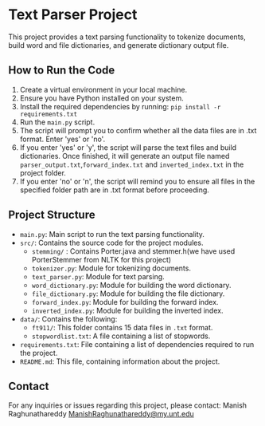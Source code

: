 # Text Parser Project

This project provides a text parsing functionality to tokenize documents, build word and file dictionaries, and generate dictionary output file.

## How to Run the Code

1. Create a virtual environment in your local machine.
2. Ensure you have Python installed on your system.
3. Install the required dependencies by running: `pip install -r requirements.txt`
4. Run the `main.py` script.
5. The script will prompt you to confirm whether all the data files are in .txt format. Enter 'yes' or 'no'.
6. If you enter 'yes' or 'y', the script will parse the text files and build dictionaries. Once finished, it will generate an output file named `parser_output.txt`,`forward_index.txt` and `inverted_index.txt` in the project folder.
7. If you enter 'no' or 'n', the script will remind you to ensure all files in the specified folder path are in .txt format before proceeding.

## Project Structure

- `main.py`: Main script to run the text parsing functionality.
- `src/`: Contains the source code for the project modules.
  - `stemming/` : Contains Porter.java and stemmer.h(we have used PorterStemmer from NLTK for this project)
  - `tokenizer.py`: Module for tokenizing documents.
  - `text_parser.py`: Module for text parsing.
  - `word_dictionary.py`: Module for building the word dictionary.
  - `file_dictionary.py`: Module for building the file dictionary.
  - `forward_index.py`: Module for building the forward index.
  - `inverted_index.py`: Module for building the inverted index.
- `data/`: Contains the following:
  - `ft911/`: This folder contains 15 data files in `.txt` format.
  - `stopwordlist.txt`: A file containing a list of stopwords.
- `requirements.txt`: File containing a list of dependencies required to run the project.
- `README.md`: This file, containing information about the project.

## Contact

For any inquiries or issues regarding this project, please contact:
Manish Raghunathareddy
ManishRaghunathareddy@my.unt.edu
